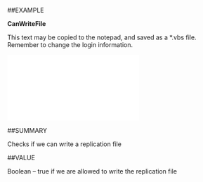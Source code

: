 
##EXAMPLE

**CanWriteFile**

This text may be copied to the notepad, and saved as a *.vbs file. Remember to change the login information.

![](..\..\Examples\vbs\SOTravelInfoInterface.CanWriteFile.vbs.txt)


##SUMMARY

Checks if we can write a replication file


##VALUE

Boolean – true if we are allowed to write the replication file

